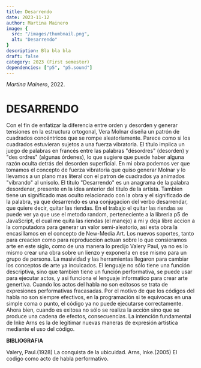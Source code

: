 ```yaml
---
title: Desarrendo
date: 2023-11-12
author: Martina Mainero
image: {
  src: "/images/thumbnail.png",
  alt: "Desarrendo"
}
description: Bla bla bla
draft: false
category: 2023 (First semester)
dependencies: ["p5", "p5.sound"]
---
```


<div id="div-sketch">
  <script type="text/javascript" src="sketch.js"></script>
</div>

_Martina Mainero_, 2022.

# **DESARRENDO**

Con el fin de enfatizar la diferencia entre orden y desorden y generar tensiones en la estructura ortogonal, Vera Molnar diseña un patrón de cuadrados concéntricos que se rompe aleatoriamente. Parece como si los cuadrados estuvieran sujetos a una fuerza vibratoria. El título implica un juego de palabras en francés entre las palabras "désordres" (desorden) y "des ordres" (algunas órdenes), lo que sugiere que puede haber alguna razón oculta detrás del desorden superficial. En mi obra podemos ver que tomamos el concepto de fuerza vibratoria que quiso generar Molnar y lo llevamos a un plano mas literal con el patron de cuadrados ya animados "vibrando" al unisolo. El titulo "Desarrendo" es un anagrama de la palabra desordenar, presente en la idea anterior del titulo de la artista. Tambien tiene un significado mas oculto relacionado con la obra y el significado de la palabra, ya que desarrendo es una conjugacion del verbo desarrendar, que quiere decir, quitar las riendas. En el trabajo el quitar las riendas se puede ver ya que use el metodo random, perteneciente a la libreria p5 de JavaScript, el cual me quita las riendas (el manejo) a mi y deja libre accion a la computadora para generar un valor semi-aleatorio, asi esta obra la encasillamos en el concepto de New-Media Art. Los nuevos soportes, tanto para creacion como para reproduccion actuan sobre lo que consieramos arte en este siglo, como de una manera lo predijo Valery Paul, ya no es lo mismo crear una obra sobre un lienzo y exponerla en ese mismo para un grupo de persona. La masividad y las herramientas llegaron para cambiar los conceptos de arte ya inculcados. El lenguaje no sólo tiene una función descriptiva, sino que tambien tiene un función performativa, se puede usar para ejecutar actos, y asi funciona el lenguaje informatico para crear arte genertiva. Cuando los actos del habla no son exitosos se trata de expresiones performativas fracasadas. Por el motivo de que los códigos del habla no son siempre efectivos, en la programación si te equivocas en una simple coma o punto, el código ya no puede ejecutarse correctamente. Ahora bien, cuando es exitosa no sólo se realiza la acción sino que se produce una cadena de efectos, consecuencias. La intención fundamental de Inke Arns es la de legitimar nuevas maneras de expresión artística mediante el uso del código.

**BIBLIOGRAFIA**

Valery, Paul.(1928) La conquista de la ubicuidad.
Arns, Inke.(2005) El codigo como acto de habla performativo.